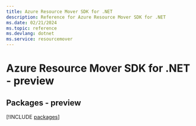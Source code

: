 ```yaml
---
title: Azure Resource Mover SDK for .NET
description: Reference for Azure Resource Mover SDK for .NET
ms.date: 02/21/2024
ms.topic: reference
ms.devlang: dotnet
ms.service: resourcemover
---
```

# Azure Resource Mover SDK for .NET - preview
## Packages - preview
[!INCLUDE [packages](resource-mover-index.md)]